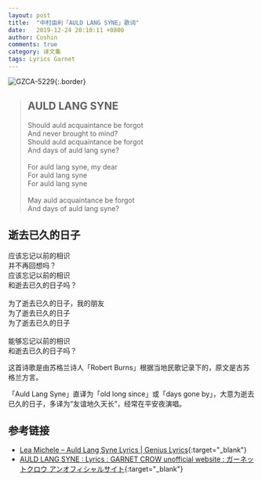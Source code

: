 ```yaml
---
layout: post
title:  "中村由利「AULD LANG SYNE」歌词"
date:   2019-12-24 20:10:11 +0800
author: Coshin
comments: true
category: 译文集
tags: Lyrics Garnet
---
```

![GZCA-5229](https://ganekuro.github.io/images/discography/other/GZCA-5229.jpg){:.border}

<blockquote class="original">
  <h2>AULD LANG SYNE</h2>
  <p>
    Should auld acquaintance be forgot<br>
    And never brought to mind?<br>
    Should auld acquaintance be forgot<br>
    And days of auld lang syne?<br>
    <br>
    For auld lang syne, my dear<br>
    For auld lang syne<br>
    For auld lang syne<br>
    <br>
    May auld acquaintance be forgot<br>
    And days of auld lang syne?
  </p>
</blockquote>

<div class="translation">
  <h2>逝去已久的日子</h2>
  <p>
    应该忘记以前的相识<br>
    并不再回想吗？<br>
    应该忘记以前的相识<br>
    和逝去已久的日子吗？<br>
    <br>
    为了逝去已久的日子，我的朋友<br>
    为了逝去已久的日子<br>
    为了逝去已久的日子<br>
    <br>
    能够忘记以前的相识<br>
    和逝去已久的日子吗？
  </p>
</div>

这首诗歌是由苏格兰诗人「Robert Burns」根据当地民歌记录下的，原文是古苏格兰方言。

「Auld Lang Syne」直译为「old long since」或「days gone by」，大意为逝去已久的日子，多译为“友谊地久天长”，经常在平安夜演唱。

## 参考链接

* [Lea Michele – Auld Lang Syne Lyrics \| Genius Lyrics](https://genius.com/Lea-michele-auld-lang-syne-lyrics){:target="_blank"}
* [AULD LANG SYNE : Lyrics : GARNET CROW unofficial website : ガーネットクロウ アンオフィシャルサイト](https://ganekuro.github.io/lyrics/featuring/AULD-LANG-SYNE.html){:target="_blank"}
